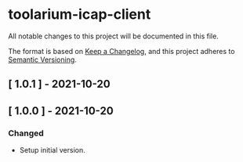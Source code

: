 # toolarium-icap-client

All notable changes to this project will be documented in this file.

The format is based on [Keep a Changelog](https://keepachangelog.com/en/1.0.0/),
and this project adheres to [Semantic Versioning](https://semver.org/spec/v2.0.0.html).

## [ 1.0.1 ] - 2021-10-20

## [ 1.0.0 ] - 2021-10-20
### Changed
- Setup initial version.
